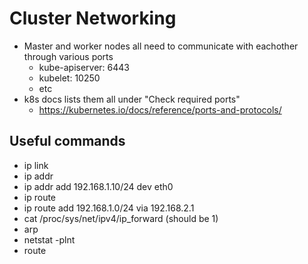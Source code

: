# Cluster Networking

- Master and worker nodes all need to communicate with eachother through various ports
    - kube-apiserver: 6443
    - kubelet: 10250
    - etc
- k8s docs lists them all under "Check required ports"
    - https://kubernetes.io/docs/reference/ports-and-protocols/

## Useful commands
- ip link
- ip addr
- ip addr add 192.168.1.10/24 dev eth0
- ip route
- ip route add 192.168.1.0/24 via 192.168.2.1
- cat /proc/sys/net/ipv4/ip_forward (should be 1)
- arp
- netstat -plnt
- route